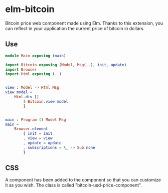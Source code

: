 # elm-bitcoin
Bitcoin price web component made using Elm. Thanks to this extension, you can reflect in your application the current price of bitcoin in dollars.

## Use

```elm
module Main exposing (main)

import Bitcoin exposing (Model, Msg(..), init, update)
import Browser
import Html exposing (..)


view : Model -> Html Msg
view model =
    Html.div []
        [ Bitcoin.view model
        ]


main : Program () Model Msg
main =
    Browser.element
        { init = init
        , view = view
        , update = update
        , subscriptions = \_ -> Sub.none
        }
```

## CSS

A component has been added to the component so that you can customize it as you wish. The class is called "bitcoin-usd-price-component".